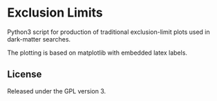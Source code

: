 Exclusion Limits
===

Python3 script for production of traditional exclusion-limit plots used in dark-matter searches.

The plotting is based on matplotlib with embedded latex labels.

## License

Released under the GPL version 3.
